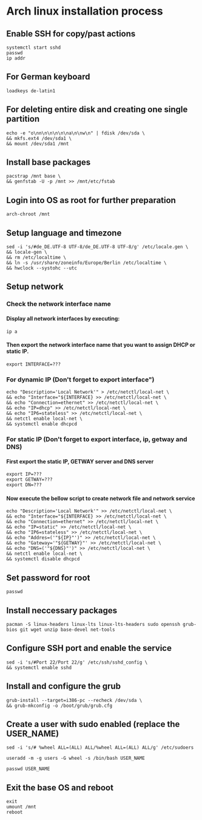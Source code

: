 # Arch linux installation process

## Enable SSH for copy/past actions
```
systemctl start sshd
passwd
ip addr
```

## For German keyboard
```
loadkeys de-latin1
```

## For deleting entire disk and creating one single partition
```
echo -e "o\nn\n\n\n\n\na\n\nw\n" | fdisk /dev/sda \
&& mkfs.ext4 /dev/sda1 \
&& mount /dev/sda1 /mnt
```

## Install base packages
```
pacstrap /mnt base \
&& genfstab -U -p /mnt >> /mnt/etc/fstab
```

## Login into OS as root for further preparation
```
arch-chroot /mnt
```

## Setup language and timezone
```
sed -i 's/#de_DE.UTF-8 UTF-8/de_DE.UTF-8 UTF-8/g' /etc/locale.gen \
&& locale-gen \
&& rm /etc/localtime \
&& ln -s /usr/share/zoneinfo/Europe/Berlin /etc/localtime \
&& hwclock --systohc --utc
```

## Setup network
### Check the network interface name
#### Display all network interfaces by executing: 
```
ip a
```
#### Then export the network interface name that you want to assign DHCP or static IP.
```
export INTERFACE=???
```

### For dynamic IP (Don't forget to export interface")
```
echo "Description='Local Network'" > /etc/netctl/local-net \
&& echo "Interface="${INTERFACE} >> /etc/netctl/local-net \
&& echo "Connection=ethernet" >> /etc/netctl/local-net \
&& echo "IP=dhcp" >> /etc/netctl/local-net \
&& echo "IP6=stateless" >> /etc/netctl/local-net \
&& netctl enable local-net \
&& systemctl enable dhcpcd
```
### For static IP (Don't forget to export interface, ip, getway and DNS)
#### First export the static IP, GETWAY server and DNS server
```
export IP=???
export GETWAY=???
export DN=???
```
#### Now execute the bellow script to create network file and network service 
```
echo "Description='Local Network'" >> /etc/netctl/local-net \
&& echo "Interface="${INTERFACE} >> /etc/netctl/local-net \
&& echo "Connection=ethernet" >> /etc/netctl/local-net \
&& echo "IP=static" >> /etc/netctl/local-net \
&& echo "IP6=stateless" >> /etc/netctl/local-net \
&& echo "Addres=('"${IP}"')" >> /etc/netctl/local-net \
&& echo "Gateway='"${GETWAY}"' >> /etc/netctl/local-net \
&& echo "DNS=('"${DNS}"')" >> /etc/netctl/local-net \
&& netctl enable local-net \
&& systemctl disable dhcpcd
```

## Set password for root
```
passwd
```

## Install neccessary packages
```
pacman -S linux-headers linux-lts linux-lts-headers sudo openssh grub-bios git wget unzip base-devel net-tools
```

## Configure SSH port and enable the service
```
sed -i 's/#Port 22/Port 22/g' /etc/ssh/sshd_config \
&& systemctl enable sshd
```

## Install and configure the grub
```
grub-install --target=i386-pc --recheck /dev/sda \
&& grub-mkconfig -o /boot/grub/grub.cfg
```

## Create a user with sudo enabled (replace the USER_NAME)
```
sed -i 's/# %wheel ALL=(ALL) ALL/%wheel ALL=(ALL) ALL/g' /etc/sudoers

useradd -m -g users -G wheel -s /bin/bash USER_NAME

passwd USER_NAME
```

## Exit the base OS and reboot
```
exit
umount /mnt
reboot
```
